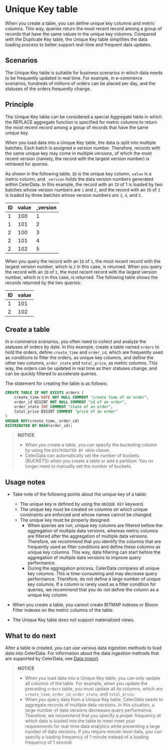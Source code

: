 # Unique Key table

When you create a table, you can define unique key columns and metric columns. This way, queries return the most recent record among a group of records that have the same values in the unique key columns. Compared with the Duplicate Key table, the Unique Key table simplifies the data loading process to better support real-time and frequent data updates.

## Scenarios

The Unique Key table is suitable for business scenarios in which data needs to be frequently updated in real time. For example, in e-commerce scenarios, hundreds of millions of orders can be placed per day, and the statuses of the orders frequently change.

## Principle

The Unique Key table can be considered a special Aggregate table in which the REPLACE aggregate function is specified for metric columns to return the most recent record among a group of records that have the same unique key.

When you load data into a Unique Key table, the data is split into multiple batches. Each batch is assigned a version number. Therefore, records with the same unique key may come in multiple versions, of which the most recent version (namely, the record with the largest version number) is retrieved for queries.

As shown in the following table, `ID` is the unique key column, `value` is a metric column, and `_version` holds the data version numbers generated within CelerData. In this example, the record with an `ID` of 1 is loaded by two batches whose version numbers are `1` and `2`, and the record with an `ID` of `2` is loaded by three batches whose version numbers are `3`, `4`, and `5`.

| ID   | value | _version |
| ---- | ----- | -------- |
| 1    | 100   | 1        |
| 1    | 101   | 2        |
| 2    | 100   | 3        |
| 2    | 101   | 4        |
| 2    | 102   | 5        |

When you query the record with an `ID` of `1`, the most recent record with the largest version number, which is `2` in this case, is returned. When you query the record with an `ID` of `2`, the most recent record with the largest version number, which is `5` in this case, is returned. The following table shows the records returned by the two queries:

| ID   | value |
| ---- | ----- |
| 1    | 101   |
| 2    | 102   |

## Create a table

In e-commerce scenarios, you often need to collect and analyze the statuses of orders by date. In this example, create a table named `orders` to hold the orders, define `create_time` and `order_id`, which are frequently used as conditions to filter the orders, as unique key columns, and define the other two columns, `order_state` and `total_price`, as metric columns. This way, the orders can be updated in real time as their statuses change, and can be quickly filtered to accelerate queries.

The statement for creating the table is as follows:

```SQL
CREATE TABLE IF NOT EXISTS orders (
    create_time DATE NOT NULL COMMENT "create time of an order",
    order_id BIGINT NOT NULL COMMENT "id of an order",
    order_state INT COMMENT "state of an order",
    total_price BIGINT COMMENT "price of an order"
)
UNIQUE KEY(create_time, order_id)
DISTRIBUTED BY HASH(order_id);
```

> **NOTICE**
>
> - When you create a table, you can specify the bucketing column by using the `DISTRIBUTED BY HASH` clause.
> - CelerData can automatically set the number of buckets (BUCKETS) when you create a table or add a partition. You no longer need to manually set the number of buckets.

## Usage notes

- Take note of the following points about the unique key of a table:

  - The unique key is defined by using the `UNIQUE KEY` keyword.
  - The unique key must be created on columns on which unique constraints are enforced and whose names cannot be changed.
  - The unique key must be properly designed:
    - When queries are run, unique key columns are filtered before the aggregation of multiple data versions, whereas metric columns are filtered after the aggregation of multiple data versions. Therefore, we recommend that you identify the columns that are frequently used as filter conditions and define these columns as unique key columns. This way, data filtering can start before the aggregation of multiple data versions to improve query performance.
    - During the aggregation process, CelerData compares all unique key columns. This is time-consuming and may decrease query performance. Therefore, do not define a large number of unique key columns. If a column is rarely used as a filter condition for queries, we recommend that you do not define the column as a unique key column.

- When you create a table, you cannot create BITMAP indexes or Bloom Filter indexes on the metric columns of the table.

- The Unique Key table does not support materialized views.

## What to do next

After a table is created, you can use various data ingestion methods to load data into CelerData. For information about the data ingestion methods that are supported by CelerData, see [Data import](../loading/StreamLoad.md).
> **NOTICE**
>
> - When you load data into a Unique Key table, you can only update all columns of the table. For example, when you update the preceding `orders` table, you must update all its columns, which are `create_time`, `order_id`, `order_state`, and `total_price`.
> - When you query data from a Unique Key table, CelerData needs to aggregate records of multiple data versions. In this situation, a large number of data versions decreases query performance. Therefore, we recommend that you specify a proper frequency at which data is loaded into the table to meet meet your requirements for real-time data analytics while preventing a large number of data versions. If you require minute-level data, you can specify a loading frequency of 1 minute instead of a loading frequency of 1 second.
